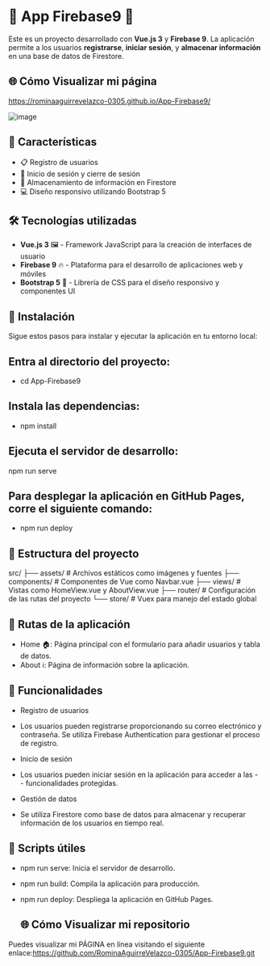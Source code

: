 # 🌟 App Firebase9 🌟

Este es un proyecto desarrollado con **Vue.js 3** y **Firebase 9**. La aplicación permite a los usuarios **registrarse**, **iniciar sesión**, y **almacenar información** en una base de datos de Firestore.

## 🌐 Cómo Visualizar mi página
https://rominaaguirrevelazco-0305.github.io/App-Firebase9/

![image](https://github.com/user-attachments/assets/cc626eca-3446-45f1-a122-9dac3faa0ca9)

  

## 🚀 Características

- 📋 Registro de usuarios
- 🔐 Inicio de sesión y cierre de sesión
- 📁 Almacenamiento de información en Firestore
- 💻 Diseño responsivo utilizando Bootstrap 5

## 🛠 Tecnologías utilizadas

- **Vue.js 3** 🖼️ - Framework JavaScript para la creación de interfaces de usuario
- **Firebase 9** 🔥 - Plataforma para el desarrollo de aplicaciones web y móviles
- **Bootstrap 5** 🎨 - Librería de CSS para el diseño responsivo y componentes UI

## 🔧 Instalación

Sigue estos pasos para instalar y ejecutar la aplicación en tu entorno local:

## Entra al directorio del proyecto:
- cd App-Firebase9
## Instala las dependencias:
- npm install
## Ejecuta el servidor de desarrollo:
npm run serve
## Para desplegar la aplicación en GitHub Pages, corre el siguiente comando:
- npm run deploy
  

 ## 📂 Estructura del proyecto
 src/
├── assets/          # Archivos estáticos como imágenes y fuentes
├── components/      # Componentes de Vue como Navbar.vue
├── views/           # Vistas como HomeView.vue y AboutView.vue
├── router/          # Configuración de las rutas del proyecto
└── store/           # Vuex para manejo del estado global


## 🚦 Rutas de la aplicación
- Home 🏠: Página principal con el formulario para añadir usuarios y tabla de datos.
- About ℹ️: Página de información sobre la aplicación.

## 🎯 Funcionalidades
- Registro de usuarios
- Los usuarios pueden registrarse proporcionando su correo electrónico y contraseña. Se utiliza Firebase Authentication para gestionar el proceso de registro.

- Inicio de sesión
- Los usuarios pueden iniciar sesión en la aplicación para acceder a las - - funcionalidades protegidas.

- Gestión de datos
- Se utiliza Firestore como base de datos para almacenar y recuperar información de los usuarios en tiempo real.

## 🤖 Scripts útiles
- npm run serve: Inicia el servidor de desarrollo.
- npm run build: Compila la aplicación para producción.
- npm run deploy: Despliega la aplicación en GitHub Pages.

  ## 🌐 Cómo Visualizar mi repositorio
Puedes visualizar mi PÁGINA en línea visitando el siguiente enlace:https://github.com/RominaAguirreVelazco-0305/App-Firebase9.git

